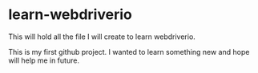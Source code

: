 # learn-webdriverio
This will hold all the file I will create to learn webdriverio.

This is my first github project. I wanted to learn something new and hope will help me in future.

